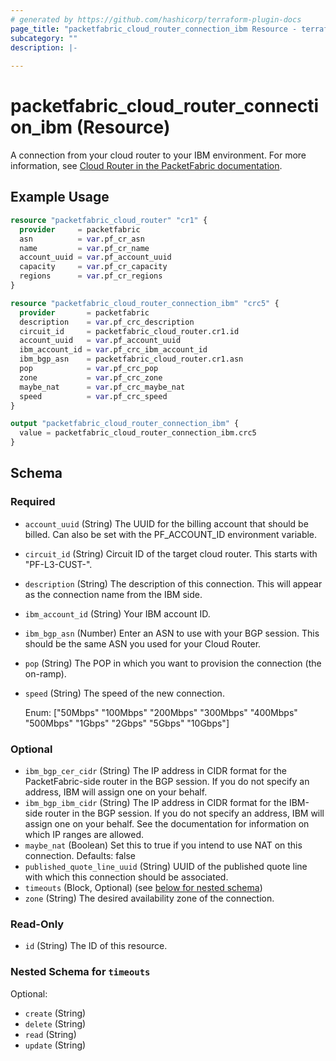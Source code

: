 ```yaml
---
# generated by https://github.com/hashicorp/terraform-plugin-docs
page_title: "packetfabric_cloud_router_connection_ibm Resource - terraform-provider-packetfabric"
subcategory: ""
description: |-
  
---
```


# packetfabric_cloud_router_connection_ibm (Resource)

A connection from your cloud router to your IBM environment. For more information, see [Cloud Router in the PacketFabric documentation](https://docs.packetfabric.com/cr/).


## Example Usage

```terraform
resource "packetfabric_cloud_router" "cr1" {
  provider     = packetfabric
  asn          = var.pf_cr_asn
  name         = var.pf_cr_name
  account_uuid = var.pf_account_uuid
  capacity     = var.pf_cr_capacity
  regions      = var.pf_cr_regions
}

resource "packetfabric_cloud_router_connection_ibm" "crc5" {
  provider       = packetfabric
  description    = var.pf_crc_description
  circuit_id     = packetfabric_cloud_router.cr1.id
  account_uuid   = var.pf_account_uuid
  ibm_account_id = var.pf_crc_ibm_account_id
  ibm_bgp_asn    = packetfabric_cloud_router.cr1.asn
  pop            = var.pf_crc_pop
  zone           = var.pf_crc_zone
  maybe_nat      = var.pf_crc_maybe_nat
  speed          = var.pf_crc_speed
}

output "packetfabric_cloud_router_connection_ibm" {
  value = packetfabric_cloud_router_connection_ibm.crc5
}
```


<!-- schema generated by tfplugindocs -->
## Schema

### Required

- `account_uuid` (String) The UUID for the billing account that should be billed. Can also be set with the PF_ACCOUNT_ID environment variable.
- `circuit_id` (String) Circuit ID of the target cloud router. This starts with "PF-L3-CUST-".
- `description` (String) The description of this connection. This will appear as the connection name from the IBM side.
- `ibm_account_id` (String) Your IBM account ID.
- `ibm_bgp_asn` (Number) Enter an ASN to use with your BGP session. This should be the same ASN you used for your Cloud Router.
- `pop` (String) The POP in which you want to provision the connection (the on-ramp).
- `speed` (String) The speed of the new connection.

	Enum: ["50Mbps" "100Mbps" "200Mbps" "300Mbps" "400Mbps" "500Mbps" "1Gbps" "2Gbps" "5Gbps" "10Gbps"]

### Optional

- `ibm_bgp_cer_cidr` (String) The IP address in CIDR format for the PacketFabric-side router in the BGP session. If you do not specify an address, IBM will assign one on your behalf.
- `ibm_bgp_ibm_cidr` (String) The IP address in CIDR format for the IBM-side router in the BGP session. If you do not specify an address, IBM will assign one on your behalf. See the documentation for information on which IP ranges are allowed.
- `maybe_nat` (Boolean) Set this to true if you intend to use NAT on this connection. Defaults: false
- `published_quote_line_uuid` (String) UUID of the published quote line with which this connection should be associated.
- `timeouts` (Block, Optional) (see [below for nested schema](#nestedblock--timeouts))
- `zone` (String) The desired availability zone of the connection.

### Read-Only

- `id` (String) The ID of this resource.

<a id="nestedblock--timeouts"></a>
### Nested Schema for `timeouts`

Optional:

- `create` (String)
- `delete` (String)
- `read` (String)
- `update` (String)




